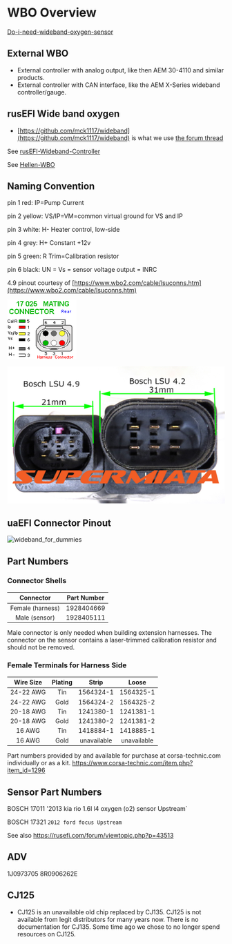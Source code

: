 # WBO Overview

[Do-i-need-wideband-oxygen-sensor](https://github.com/rusefi/rusefi/wiki/do-i-need-wideband-oxygen-sensor)

## External WBO

* External controller with analog output, like then AEM 30-4110 and similar products.
* External controller with CAN interface, like the AEM X-Series wideband controller/gauge.

## rusEFI Wide band oxygen

* [https://github.com/mck1117/wideband](https://github.com/mck1117/wideband) is what we use [the forum thread](https://rusefi.com/forum/viewtopic.php?f=4&t=1856)

See [rusEFI-Wideband-Controller](rusEFI-Wideband-Controller)

See [Hellen-WBO](Hellen-WBO)

## Naming Convention

pin 1 red: IP=Pump Current

pin 2 yellow: VS/IP=VM=common virtual ground for VS and IP

pin 3 white: H- Heater control, low-side

pin 4 grey: H+ Constant +12v

pin 5 green: R Trim=Calibration resistor

pin 6 black: UN = Vs = sensor voltage output = INRC

4.9 pinout courtesy of [https://www.wbo2.com/cable/lsuconns.htm](https://www.wbo2.com/cable/lsuconns.htm)

![x](FAQ/LSU-4-9-17025hcon.gif)

![x](FAQ/LSU_42_LSU_49_Plug_Comparsion.jpg)

## uaEFI Connector Pinout
![wideband_for_dummies](https://github.com/rusefi/rusefi_documentation/assets/82368250/1d64e5ad-2a62-4346-b2d5-a6cefde14595)

## Part Numbers

### Connector Shells

| Connector        | Part Number |
| :--------------: | :---------: |
| Female (harness) | 1928404669  |
| Male (sensor)    | 1928405111  |

Male connector is only needed when building extension harnesses. The connector on the sensor contains a laser-trimmed calibration resistor and should not be removed.

### Female Terminals for Harness Side

| Wire Size | Plating | Strip       | Loose       |
| :-------: | :-----: | :---------: | :---------: |
| 24-22 AWG | Tin     | 1564324-1   | 1564325-1   |
| 24-22 AWG | Gold    | 1564324-2   | 1564325-2   |
| 20-18 AWG | Tin     | 1241380-1   | 1241381-1   |
| 20-18 AWG | Gold    | 1241380-2   | 1241381-2   |
| 16 AWG    | Tin     | 1418884-1   | 1418885-1   |
| 16 AWG    | Gold    | unavailable | unavailable |

Part numbers provided by and available for purchase at corsa-technic.com individually or as a kit. <https://www.corsa-technic.com/item.php?item_id=1296>

## Sensor Part Numbers

BOSCH 17011 '2013 kia rio 1.6l l4 oxygen (o2) sensor Upstream`

BOSCH 17321 `2012 ford focus Upstream`

See also https://rusefi.com/forum/viewtopic.php?p=43513

## ADV

1J0973705 8R0906262E

## CJ125

* CJ125 is an unavailable old chip replaced by CJ135. CJ125 is not available from legit distributors for many years now. There is no documentation for CJ135. Some time ago we chose to no longer spend resources on CJ125.
